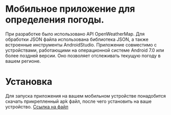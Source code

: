 # Мобильное приложение для определения погоды.

При разработке было использовано API OpenWeatherMap. 
Для обработки JSON файла использована библиотека JSON, а также встроенные инструменты AndroidStudio.
Приложение совместимо с устройствами, работающими на операционной системе Android 7.0 или более поздней версии.
Оно позволяет отслеживать текущую погоду в вашем регионе.

# Установка

Для запуска приложения на вашем мобильном устройстве понадобится скачать прикрепленный apk файл, после чего установить на ваше устройство.
[Ссылка на файл](https://github.com/Leturgone/WeatherApp/blob/f681305d93f557b09d8fe874d8f6e30ccd55765c/WeatherApp.apk)
